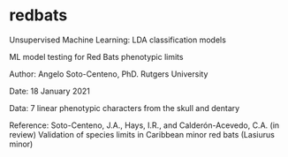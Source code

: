 # redbats
Unsupervised Machine Learning: LDA classification models

ML model testing for Red Bats phenotypic limits

Author: Angelo Soto-Centeno, PhD. Rutgers University

Date: 18 January 2021

Data: 7 linear phenotypic characters from the skull and dentary

Reference: Soto-Centeno, J.A., Hays, I.R., and Calderón-Acevedo, C.A. (in review) Validation of species limits in Caribbean minor red bats (Lasiurus minor)
